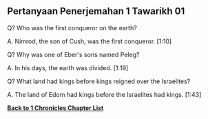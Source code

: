 ## Pertanyaan Penerjemahan 1 Tawarikh 01 ##

Q? Who was the first conqueror on the earth?

A. Nimrod, the son of Cush, was the first conqueror. [1:10]

Q? Why was one of Eber's sons named Peleg?

A. In his days, the earth was divided. [1:19]

Q? What land had kings before kings reigned over the Israelites?

A. The land of Edom had kings before the Israelites had kings. [1:43]

__[Back to 1 Chronicles Chapter List](./)__

